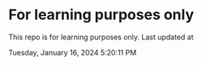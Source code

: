 # For learning purposes only
This repo is for learning purposes only.
Last updated at

Tuesday, January 16, 2024 5:20:11 PM

